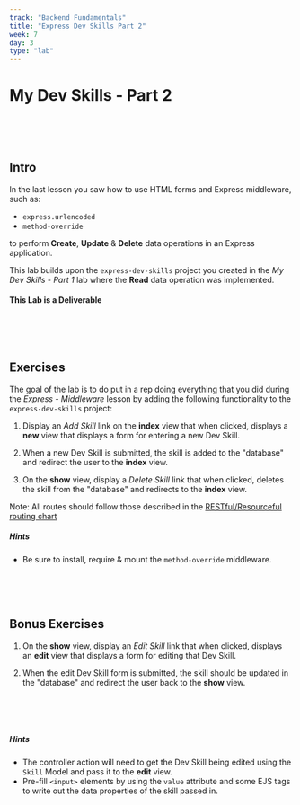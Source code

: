 ```yaml
---
track: "Backend Fundamentals"
title: "Express Dev Skills Part 2"
week: 7
day: 3
type: "lab"
---
```


# My Dev Skills - Part 2

<br>
<br>
<br>



## Intro

In the last lesson you saw how to use HTML forms and Express middleware, such as:

- `express.urlencoded` 
- `method-override`

to perform **Create**, **Update** & **Delete** data operations in an Express application.

This lab builds upon the `express-dev-skills` project you created in the _My Dev Skills - Part 1_ lab where the **Read** data operation was implemented.

#### This Lab is a Deliverable

<br>
<br>
<br>




## Exercises

The goal of the lab is to do put in a rep doing everything that you did during the _Express - Middleware_ lesson by adding the following functionality to the `express-dev-skills` project:

1. Display an _Add Skill_ link on the **index** view that when clicked, displays a **new** view that displays a form for entering a new Dev Skill.

2. When a new Dev Skill is submitted, the skill is added to the "database" and redirect the user to the **index** view.

3. On the **show** view, display a _Delete Skill_ link that when clicked, deletes the skill from the "database" and redirects to the **index** view.

Note: All routes should follow those described in the [RESTful/Resourceful routing chart](https://gist.github.com/myDeveloperJourney/dfb5b8728c54fce5e0e997ac3ce466a0)

##### Hints

- Be sure to install, require & mount the `method-override` middleware.

<br>
<br>
<br>




## Bonus Exercises

1. On the **show** view, display an _Edit Skill_ link that when clicked, displays an **edit** view that displays a form for editing that Dev Skill.

2. When the edit Dev Skill form is submitted, the skill should be updated in the "database" and redirect the user back to the **show** view.

<br>
<br>
<br>



##### Hints

- The controller action will need to get the Dev Skill being edited using the `Skill` Model and pass it to the **edit** view.
- Pre-fill `<input>` elements by using the `value` attribute and some EJS tags to write out the data properties of the skill passed in.
